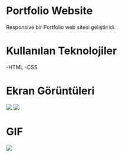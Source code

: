# Portfolio Website
Responsive bir Portfolio web sitesi geliştirildi.

# Kullanılan Teknolojiler
-HTML
-CSS

# Ekran Görüntüleri

![](İmage/pp2.png)
![](İmage/pp1.png)


# GIF
![](İmage/portfolio-web.gif)